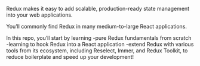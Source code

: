 Redux makes it easy to add scalable, production-ready state management into your web applications.

You’ll commonly find Redux in many medium-to-large React applications.

In this repo, you’ll start by learning 
-pure Redux fundamentals from scratch 
-learning to hook Redux into a React application
-extend Redux with various tools from its ecosystem, including Reselect, Immer, and Redux Toolkit, to reduce boilerplate and speed up your development!